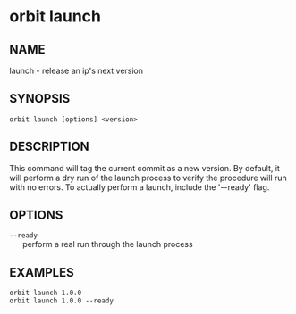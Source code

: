 # __orbit launch__

## __NAME__

launch - release an ip's next version 

## __SYNOPSIS__

```
orbit launch [options] <version>
```

## __DESCRIPTION__

This command will tag the current commit as a new version. By default, it
will perform a dry run of the launch process to verify the procedure will 
run with no errors. To actually perform a launch, include the '--ready'
flag.   

## __OPTIONS__

`--ready`  
      perform a real run through the launch process

## __EXAMPLES__

```
orbit launch 1.0.0
orbit launch 1.0.0 --ready
```